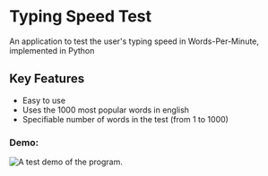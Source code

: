 # Typing Speed Test
An application to test the user's typing speed in Words-Per-Minute, implemented in Python

## Key Features
* Easy to use
* Uses the 1000 most popular words in english
* Specifiable number of words in the test (from 1 to 1000)

### Demo:
![A test demo of the program.](https://imgur.com/a/vNcppyD)

